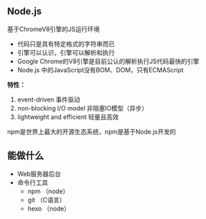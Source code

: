 ## Node.js

基于ChromeV8引擎的JS运行环境

- 代码只是具有特定格式的字符串而已
- 引擎可以认识，引擎可以解析和执行
- Google Chrome的V8引擎是目前公认的解析执行JS代码最快的引擎
- Node.js  中的JavaScript没有BOM、DOM，只有ECMAScript

**特性：**

1. event-driven 事件驱动
2. non-blocking I/O model 非阻塞IO模型（异步）
3. lightweight and efficient 轻量且高效

npm是世界上最大的开源生态系统，npm是基于Node.js开发的



## 能做什么

- Web服务器后台
- 命令行工具
  - npm	（node）
  - git （C语言）
  - hexo （node）